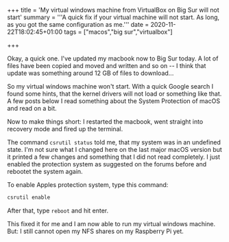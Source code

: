 +++
title = 'My virtual windows machine from VirtualBox on Big Sur will not start'
summary = '''A quick fix if your virtual machine will not start. As long, as
	you got the same configuration as me.'''
date = 2020-11-22T18:02:45+01:00
tags = ["macos","big sur","virtualbox"]

+++

Okay, a quick one. I've updated my macbook now to Big Sur today. A lot of files
have been copied and moved and written and so on -- I think that update was
something around 12 GB of files to download...

So my virtual windows machine won't start. With a quick Google search I found some
hints, that the kernel drivers will not load or something like that. A few posts
below I read something about the System Protection of macOS and read on a bit.

Now to make things short: I restarted the macbook, went straight into recovery
mode and fired up the terminal.

The command `csrutil status` told me, that my system was in an undefined state.
I'm not sure what I changed here on the last major macOS version but it printed
a few changes and something that I did not read completely. I just enabled the
protection system as suggested on the forums before and rebootet the system again.

To enable Apples protection system, type this command:

```bash
csrutil enable
```

After that, type `reboot` and hit enter.

This fixed it for me and I am now able to run my virtual windows machine. But: I
still cannot open my NFS shares on my Raspberry Pi yet.
